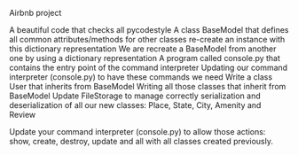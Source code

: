 Airbnb project

A beautiful code that checks all pycodestyle
A class BaseModel that defines all common attributes/methods for other classes
re-create an instance with this dictionary representation
We are recreate a BaseModel from another one by using a dictionary representation
A program called console.py that contains the entry point of the command interpreter
Updating our command interpreter (console.py) to have these commands we need
Write a class User that inherits from BaseModel
Writing all those classes that inherit from BaseModel
Update FileStorage to manage correctly serialization and deserialization of all our new classes: Place, State, City, Amenity and Review

Update your command interpreter (console.py) to allow those actions: show, create, destroy, update and all with all classes created previously.
